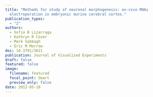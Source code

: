 ```yaml
---
title: "Methods for study of neuronal morphogenesis: ex-vivo RNAi
  electroporation in embryonic murine cerebral cortex."
publication_types:
  - "2"
authors:
  - Sofia B Lizarraga
  - Kathryn R Coser
  - Mark Sabbagh
  - Eric M Morrow
doi: 10.3791/3621
publication: Journal of Visualized Experiments
draft: false
featured: false
image:
  filename: featured
  focal_point: Smart
  preview_only: false
date: 2012-05-18
---
```

